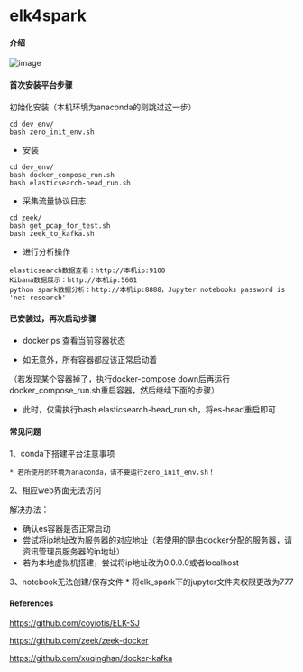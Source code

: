 # elk4spark

#### 介绍

![image](https://github.com/DAYceng/elk4spark/assets/39471587/efaff0ff-4eb1-4ddb-aa24-0eb292728163)


#### 首次安装平台步骤

初始化安装（本机环境为anaconda的则跳过这一步）

```shell
cd dev_env/
bash zero_init_env.sh
```

* 安装

```shell
cd dev_env/
bash docker_compose_run.sh
bash elasticsearch-head_run.sh
```

* 采集流量协议日志

```shell
cd zeek/
bash get_pcap_for_test.sh
bash zeek_to_kafka.sh
```

* 进行分析操作

```
elasticsearch数据查看：http://本机ip:9100
Kibana数据展示：http://本机ip:5601
python spark数据分析：http://本机ip:8888，Jupyter notebooks password is 'net-research'
```

#### 已安装过，再次启动步骤

* docker ps 查看当前容器状态

* 如无意外，所有容器都应该正常启动着

（若发现某个容器掉了，执行docker-compose down后再运行docker_compose_run.sh重启容器，然后继续下面的步骤）

* 此时，仅需执行bash elasticsearch-head_run.sh，将es-head重启即可

#### 常见问题

1、conda下搭建平台注意事项

    * 若所使用的环境为anaconda，请不要运行zero_init_env.sh！

2、相应web界面无法访问

解决办法：

   * 确认es容器是否正常启动
   * 尝试将ip地址改为服务器的对应地址（若使用的是由docker分配的服务器，请资讯管理员服务器的ip地址）
   * 若为本地虚拟机搭建，尝试将ip地址改为0.0.0.0或者localhost

3、notebook无法创建/保存文件
    * 将elk_spark下的jupyter文件夹权限更改为777

#### References

https://github.com/coyiotis/ELK-SJ

https://github.com/zeek/zeek-docker

https://github.com/xuqinghan/docker-kafka
